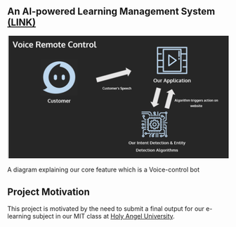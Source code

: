 ## An AI-powered Learning Management System [(LINK)](https://allanchua101.github.io/hau-ai-powered-lms/)

<img src="https://github.com/allanchua101/hau-ai-powered-lms/blob/main/assets/Voice%20Banner.png"
     alt="A diagram explaining our core feature which is a Voice-control bot"
     style="margin-right: auto; margin-left: auto;" />

A diagram explaining our core feature which is a Voice-control bot

## Project Motivation

This project is motivated by the need to submit a final output for our e-learning subject in our MIT class at [Holy Angel University](https://www.hau.edu.ph/).
